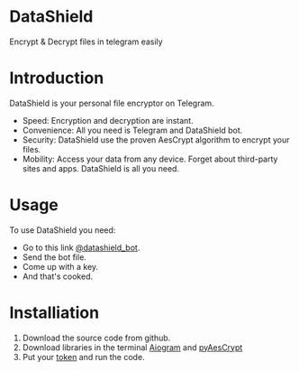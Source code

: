 # **DataShield**
Encrypt & Decrypt files in telegram easily

# **Introduction**
DataShield is your personal file encryptor on Telegram.
  - Speed: Encryption and decryption are instant.
  - Convenience: All you need is Telegram and DataShield bot.
  - Security: DataShield use the proven AesCrypt algorithm to encrypt your files.
  - Mobility: Access your data from any device.
Forget about third-party sites and apps. DataShield is all you need.

# **Usage**
To use DataShield you need:
  - Go to this link [@datashield_bot](https://t.me/datashield_bot).
  - Send the bot file.
  - Come up with a key.
  - And that's cooked.

# **Installiation**
  1. Download the source code from github.
  2. Download libraries in the terminal [Aiogram](https://docs.aiogram.dev/en/latest/install.html) and [pyAesCrypt](https://pypi.org/project/pyAesCrypt/)
  3. Put your [token](https://t.me/BotFather) and run the code.
